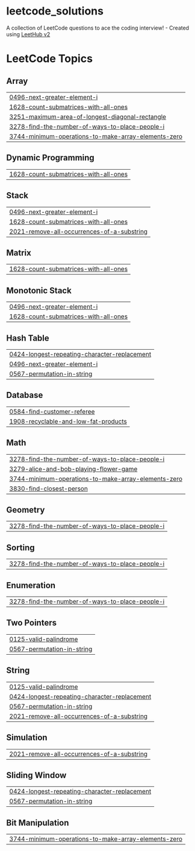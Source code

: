 # leetcode_solutions
A collection of LeetCode questions to ace the coding interview! - Created using [LeetHub v2](https://github.com/arunbhardwaj/LeetHub-2.0)

<!---LeetCode Topics Start-->
# LeetCode Topics
## Array
|  |
| ------- |
| [0496-next-greater-element-i](https://github.com/i-anshigupta/leetcode_solutions/tree/master/0496-next-greater-element-i) |
| [1628-count-submatrices-with-all-ones](https://github.com/i-anshigupta/leetcode_solutions/tree/master/1628-count-submatrices-with-all-ones) |
| [3251-maximum-area-of-longest-diagonal-rectangle](https://github.com/i-anshigupta/leetcode_solutions/tree/master/3251-maximum-area-of-longest-diagonal-rectangle) |
| [3278-find-the-number-of-ways-to-place-people-i](https://github.com/i-anshigupta/leetcode_solutions/tree/master/3278-find-the-number-of-ways-to-place-people-i) |
| [3744-minimum-operations-to-make-array-elements-zero](https://github.com/i-anshigupta/leetcode_solutions/tree/master/3744-minimum-operations-to-make-array-elements-zero) |
## Dynamic Programming
|  |
| ------- |
| [1628-count-submatrices-with-all-ones](https://github.com/i-anshigupta/leetcode_solutions/tree/master/1628-count-submatrices-with-all-ones) |
## Stack
|  |
| ------- |
| [0496-next-greater-element-i](https://github.com/i-anshigupta/leetcode_solutions/tree/master/0496-next-greater-element-i) |
| [1628-count-submatrices-with-all-ones](https://github.com/i-anshigupta/leetcode_solutions/tree/master/1628-count-submatrices-with-all-ones) |
| [2021-remove-all-occurrences-of-a-substring](https://github.com/i-anshigupta/leetcode_solutions/tree/master/2021-remove-all-occurrences-of-a-substring) |
## Matrix
|  |
| ------- |
| [1628-count-submatrices-with-all-ones](https://github.com/i-anshigupta/leetcode_solutions/tree/master/1628-count-submatrices-with-all-ones) |
## Monotonic Stack
|  |
| ------- |
| [0496-next-greater-element-i](https://github.com/i-anshigupta/leetcode_solutions/tree/master/0496-next-greater-element-i) |
| [1628-count-submatrices-with-all-ones](https://github.com/i-anshigupta/leetcode_solutions/tree/master/1628-count-submatrices-with-all-ones) |
## Hash Table
|  |
| ------- |
| [0424-longest-repeating-character-replacement](https://github.com/i-anshigupta/leetcode_solutions/tree/master/0424-longest-repeating-character-replacement) |
| [0496-next-greater-element-i](https://github.com/i-anshigupta/leetcode_solutions/tree/master/0496-next-greater-element-i) |
| [0567-permutation-in-string](https://github.com/i-anshigupta/leetcode_solutions/tree/master/0567-permutation-in-string) |
## Database
|  |
| ------- |
| [0584-find-customer-referee](https://github.com/i-anshigupta/leetcode_solutions/tree/master/0584-find-customer-referee) |
| [1908-recyclable-and-low-fat-products](https://github.com/i-anshigupta/leetcode_solutions/tree/master/1908-recyclable-and-low-fat-products) |
## Math
|  |
| ------- |
| [3278-find-the-number-of-ways-to-place-people-i](https://github.com/i-anshigupta/leetcode_solutions/tree/master/3278-find-the-number-of-ways-to-place-people-i) |
| [3279-alice-and-bob-playing-flower-game](https://github.com/i-anshigupta/leetcode_solutions/tree/master/3279-alice-and-bob-playing-flower-game) |
| [3744-minimum-operations-to-make-array-elements-zero](https://github.com/i-anshigupta/leetcode_solutions/tree/master/3744-minimum-operations-to-make-array-elements-zero) |
| [3830-find-closest-person](https://github.com/i-anshigupta/leetcode_solutions/tree/master/3830-find-closest-person) |
## Geometry
|  |
| ------- |
| [3278-find-the-number-of-ways-to-place-people-i](https://github.com/i-anshigupta/leetcode_solutions/tree/master/3278-find-the-number-of-ways-to-place-people-i) |
## Sorting
|  |
| ------- |
| [3278-find-the-number-of-ways-to-place-people-i](https://github.com/i-anshigupta/leetcode_solutions/tree/master/3278-find-the-number-of-ways-to-place-people-i) |
## Enumeration
|  |
| ------- |
| [3278-find-the-number-of-ways-to-place-people-i](https://github.com/i-anshigupta/leetcode_solutions/tree/master/3278-find-the-number-of-ways-to-place-people-i) |
## Two Pointers
|  |
| ------- |
| [0125-valid-palindrome](https://github.com/i-anshigupta/leetcode_solutions/tree/master/0125-valid-palindrome) |
| [0567-permutation-in-string](https://github.com/i-anshigupta/leetcode_solutions/tree/master/0567-permutation-in-string) |
## String
|  |
| ------- |
| [0125-valid-palindrome](https://github.com/i-anshigupta/leetcode_solutions/tree/master/0125-valid-palindrome) |
| [0424-longest-repeating-character-replacement](https://github.com/i-anshigupta/leetcode_solutions/tree/master/0424-longest-repeating-character-replacement) |
| [0567-permutation-in-string](https://github.com/i-anshigupta/leetcode_solutions/tree/master/0567-permutation-in-string) |
| [2021-remove-all-occurrences-of-a-substring](https://github.com/i-anshigupta/leetcode_solutions/tree/master/2021-remove-all-occurrences-of-a-substring) |
## Simulation
|  |
| ------- |
| [2021-remove-all-occurrences-of-a-substring](https://github.com/i-anshigupta/leetcode_solutions/tree/master/2021-remove-all-occurrences-of-a-substring) |
## Sliding Window
|  |
| ------- |
| [0424-longest-repeating-character-replacement](https://github.com/i-anshigupta/leetcode_solutions/tree/master/0424-longest-repeating-character-replacement) |
| [0567-permutation-in-string](https://github.com/i-anshigupta/leetcode_solutions/tree/master/0567-permutation-in-string) |
## Bit Manipulation
|  |
| ------- |
| [3744-minimum-operations-to-make-array-elements-zero](https://github.com/i-anshigupta/leetcode_solutions/tree/master/3744-minimum-operations-to-make-array-elements-zero) |
<!---LeetCode Topics End-->
